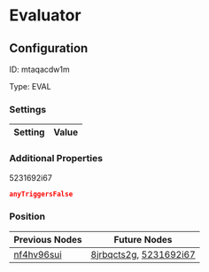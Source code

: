 # Evaluator
## Configuration
ID:  mtaqacdw1m

Type: EVAL 


### Settings
| Setting | Value  |
| :------------------------ | ---------------------------------------- |
 




### Additional Properties
5231692i67
 ```json 
anyTriggersFalse
```




### Position
| Previous Nodes | Future Nodes |
| :------------- | ------------ |
| [nf4hv96sui](./nf4hv96sui.md) | [8jrbqcts2g](./8jrbqcts2g.md), [5231692i67](./5231692i67.md) |